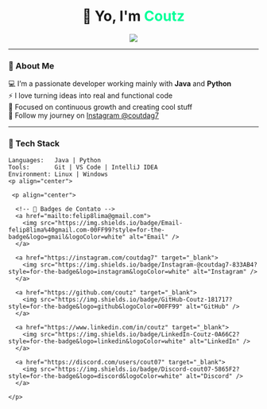 <!-- README by Coutz 🧠 -->
<h1 align="center">👋 Yo, I'm <span style="color:#00FF99">Coutz</span></h1>

<p align="center">
  <img src="https://readme-typing-svg.herokuapp.com?font=Fira+Code&duration=2500&pause=500&color=00FF99&center=true&vCenter=true&width=450&lines=Java+%26+Python+Developer;Always+learning+something+new;Code.+Create.+Repeat.">
</p>

---

### 🧩 About Me
💻 I’m a passionate developer working mainly with **Java** and **Python**  
⚡ I love turning ideas into real and functional code  
🎯 Focused on continuous growth and creating cool stuff  
📲 Follow my journey on [Instagram @coutdag7](https://instagram.com/coutdag7)

---

### 🧠 Tech Stack
```text
Languages:   Java | Python
Tools:       Git | VS Code | IntelliJ IDEA
Environment: Linux | Windows
<p align="center">

 <p align="center">

  <!-- 🧠 Badges de Contato -->
  <a href="mailto:felip8lima@gmail.com">
    <img src="https://img.shields.io/badge/Email-felip8lima%40gmail.com-00FF99?style=for-the-badge&logo=gmail&logoColor=white" alt="Email" />
  </a>

  <a href="https://instagram.com/coutdag7" target="_blank">
    <img src="https://img.shields.io/badge/Instagram-@coutdag7-833AB4?style=for-the-badge&logo=instagram&logoColor=white" alt="Instagram" />
  </a>

  <a href="https://github.com/coutz" target="_blank">
    <img src="https://img.shields.io/badge/GitHub-Coutz-181717?style=for-the-badge&logo=github&logoColor=00FF99" alt="GitHub" />
  </a>

  <a href="https://www.linkedin.com/in/coutz" target="_blank">
    <img src="https://img.shields.io/badge/LinkedIn-Coutz-0A66C2?style=for-the-badge&logo=linkedin&logoColor=white" alt="LinkedIn" />
  </a>

  <a href="https://discord.com/users/cout07" target="_blank">
    <img src="https://img.shields.io/badge/Discord-cout07-5865F2?style=for-the-badge&logo=discord&logoColor=white" alt="Discord" />
  </a>

</p>

